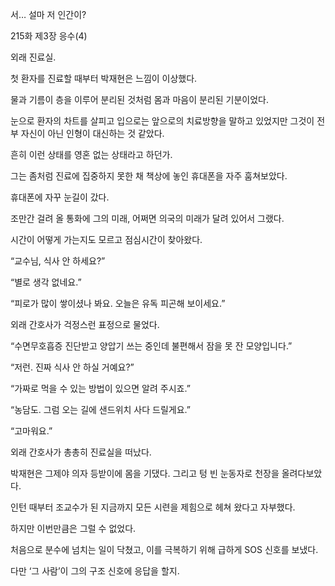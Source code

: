 서… 설마 저 인간이?

215화 제3장 응수(4)

외래 진료실.

첫 환자를 진료할 때부터 박재현은 느낌이 이상했다.

물과 기름이 층을 이루어 분리된 것처럼 몸과 마음이 분리된 기분이었다.

눈으로 환자의 차트를 살피고 입으로는 앞으로의 치료방향을 말하고 있었지만 그것이 전부 자신이 아닌 인형이 대신하는 것 같았다.

흔히 이런 상태를 영혼 없는 상태라고 하던가.

그는 좀처럼 진료에 집중하지 못한 채 책상에 놓인 휴대폰을 자주 훔쳐보았다.

휴대폰에 자꾸 눈길이 갔다.

조만간 걸려 올 통화에 그의 미래, 어쩌면 의국의 미래가 달려 있어서 그랬다.

시간이 어떻게 가는지도 모르고 점심시간이 찾아왔다.

“교수님, 식사 안 하세요?”

“별로 생각 없네요.”

“피로가 많이 쌓이셨나 봐요. 오늘은 유독 피곤해 보이세요.”

외래 간호사가 걱정스런 표정으로 물었다.

“수면무호흡증 진단받고 양압기 쓰는 중인데 불편해서 잠을 못 잔 모양입니다.”

“저런. 진짜 식사 안 하실 거예요?”

“가짜로 먹을 수 있는 방법이 있으면 알려 주시죠.”

“농담도. 그럼 오는 길에 샌드위치 사다 드릴게요.”

“고마워요.”

외래 간호사가 총총히 진료실을 떠났다.

박재현은 그제야 의자 등받이에 몸을 기댔다. 그리고 텅 빈 눈동자로 천장을 올려다보았다.

인턴 때부터 조교수가 된 지금까지 모든 시련을 제힘으로 헤쳐 왔다고 자부했다.

하지만 이번만큼은 그럴 수 없었다.

처음으로 분수에 넘치는 일이 닥쳤고, 이를 극복하기 위해 급하게 SOS 신호를 보냈다.

다만 ‘그 사람’이 그의 구조 신호에 응답을 할지.